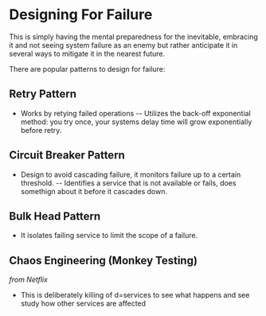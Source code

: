 # Designing For Failure
This is simply having the mental preparedness for the inevitable, embracing it and not seeing system failure as an enemy but rather anticipate it in several ways to mitigate it in the nearest future.

There are popular patterns to design for failure:
## Retry Pattern
- Works by retying failed operations
-- Utilizes the back-off exponential method: you try once, your systems delay time will grow exponentially before retry.

## Circuit Breaker Pattern
- Design to avoid cascading failure, it monitors failure up to a certain threshold.
-- Identifies a service that is not available or fails, does somethign about it before it cascades down.

## Bulk Head Pattern
- It isolates failing service to limit the scope of a failure.

## Chaos Engineering (Monkey Testing)
*from Netflix*
- This is deliberately killing of d=services to see what happens and see study how other services are affected

